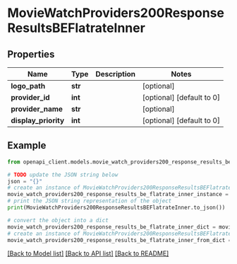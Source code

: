 # MovieWatchProviders200ResponseResultsBEFlatrateInner


## Properties

Name | Type | Description | Notes
------------ | ------------- | ------------- | -------------
**logo_path** | **str** |  | [optional] 
**provider_id** | **int** |  | [optional] [default to 0]
**provider_name** | **str** |  | [optional] 
**display_priority** | **int** |  | [optional] [default to 0]

## Example

```python
from openapi_client.models.movie_watch_providers200_response_results_be_flatrate_inner import MovieWatchProviders200ResponseResultsBEFlatrateInner

# TODO update the JSON string below
json = "{}"
# create an instance of MovieWatchProviders200ResponseResultsBEFlatrateInner from a JSON string
movie_watch_providers200_response_results_be_flatrate_inner_instance = MovieWatchProviders200ResponseResultsBEFlatrateInner.from_json(json)
# print the JSON string representation of the object
print(MovieWatchProviders200ResponseResultsBEFlatrateInner.to_json())

# convert the object into a dict
movie_watch_providers200_response_results_be_flatrate_inner_dict = movie_watch_providers200_response_results_be_flatrate_inner_instance.to_dict()
# create an instance of MovieWatchProviders200ResponseResultsBEFlatrateInner from a dict
movie_watch_providers200_response_results_be_flatrate_inner_from_dict = MovieWatchProviders200ResponseResultsBEFlatrateInner.from_dict(movie_watch_providers200_response_results_be_flatrate_inner_dict)
```
[[Back to Model list]](../README.md#documentation-for-models) [[Back to API list]](../README.md#documentation-for-api-endpoints) [[Back to README]](../README.md)


